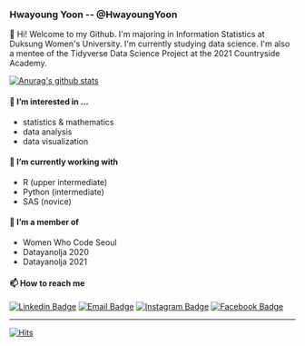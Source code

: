 ### Hwayoung Yoon -- @HwayoungYoon
👋 Hi! Welcome to my Github. I'm majoring in Information Statistics at Duksung Women's University. I'm currently studying data science. I'm also a mentee of the Tidyverse Data Science Project at the 2021 Countryside Academy.

[![Anurag's github stats](https://github-readme-stats.vercel.app/api?username=HwayoungYoon&theme=dracula&show_icons=true)](https://github.com/anuraghazra/github-readme-stats)

#### 👀 I’m interested in ...
* statistics & mathematics
* data analysis
* data visualization

#### 🌱 I’m currently working with
* R (upper intermediate)
* Python (intermediate)
* SAS (novice)

<!---
[![Top Langs](https://github-readme-stats.vercel.app/api/top-langs/?username=HwayoungYoon&layout=compact&hide=java,HTML)](https://github.com/anuraghazra/github-readme-stats)
--->

#### 💞️ I’m a member of
* Women Who Code Seoul
* Datayanolja 2020
* Datayanolja 2021

####  📫 How to reach me
[![Linkedin Badge](https://img.shields.io/badge/-LinkedIn-blue?style=flat-square&logo=Linkedin&logoColor=white)](https://www.linkedin.com/in/hwayoung-yoon-594712186)
[![Email Badge](https://img.shields.io/badge/-Gmail-red?style=flat-square&logo=Gmail&logoColor=white)](ghkdud204@gmail.com)
[![Instagram Badge](https://img.shields.io/badge/-Instagram-E4405F?style=flat-square&logo=Instagram&logoColor=white)](https://instagram.com/hwayoung._.00)
[![Facebook Badge](https://img.shields.io/badge/-Facebook-1877f2?style=flat-square&logo=facebook&logoColor=white)](https://www.facebook.com/hwayoung.yoon.00/)

***
[![Hits](https://hits.seeyoufarm.com/api/count/incr/badge.svg?url=https%3A%2F%2Fgithub.com%2FHwayoungYoon&count_bg=%238E89FF&title_bg=%23383668&icon=github.svg&icon_color=%23FFFFFF&title=hits&edge_flat=true)](https://hits.seeyoufarm.com)

<!---
badge icon: https://simpleicons.org/

HwayoungYoon/HwayoungYoon is a ✨ special ✨ repository because its `README.md` (this file) appears on your GitHub profile.
You can click the Preview link to take a look at your changes.
--->
